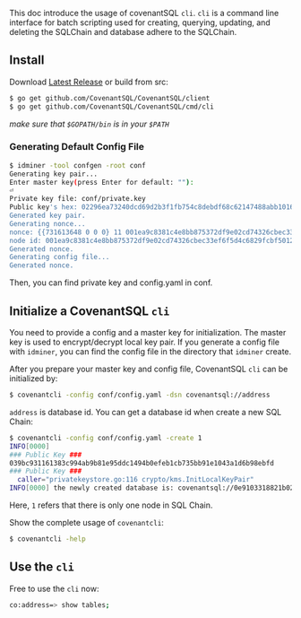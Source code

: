 This doc introduce the usage of covenantSQL `cli`. `cli` is a command line interface for batch scripting used for creating, querying, updating, and deleting the SQLChain and database adhere to the SQLChain.

## Install
Download [Latest Release](https://github.com/CovenantSQL/CovenantSQL/releases) or build from src:

```bash
$ go get github.com/CovenantSQL/CovenantSQL/client
$ go get github.com/CovenantSQL/CovenantSQL/cmd/cli
```
*make sure that `$GOPATH/bin` is in your `$PATH`*

### Generating Default Config File

```bash
$ idminer -tool confgen -root conf
Generating key pair...
Enter master key(press Enter for default: ""):
⏎
Private key file: conf/private.key
Public key's hex: 02296ea73240dcd69d2b3f1fb754c8debdf68c62147488abb10165428667ec8cbd
Generated key pair.
Generating nonce...
nonce: {{731613648 0 0 0} 11 001ea9c8381c4e8bb875372df9e02cd74326cbec33ef6f5d4c6829fcbf5012e9}
node id: 001ea9c8381c4e8bb875372df9e02cd74326cbec33ef6f5d4c6829fcbf5012e9
Generated nonce.
Generating config file...
Generated nonce.
```

Then, you can find private key and config.yaml in conf.

## Initialize a CovenantSQL `cli`

You need to provide a config and a master key for initialization. The master key is used to encrypt/decrypt local key pair. If you generate a config file with `idminer`, you can find the config file in the directory that `idminer` create.

After you prepare your master key and config file, CovenantSQL `cli` can be initialized by:

```bash
$ covenantcli -config conf/config.yaml -dsn covenantsql://address
```

`address` is database id. You can get a database id when create a new SQL Chain:

```bash
$ covenantcli -config conf/config.yaml -create 1
INFO[0000]
### Public Key ###
039bc931161383c994ab9b81e95ddc1494b0efeb1cb735bb91e1043a1d6b98ebfd
### Public Key ###
  caller="privatekeystore.go:116 crypto/kms.InitLocalKeyPair"
INFO[0000] the newly created database is: covenantsql://0e9103318821b027f35b96c4fd5562683543276b72c488966d616bfe0fe4d213  caller="main.go:297 main.main"
```

Here, `1` refers that there is only one node in SQL Chain.

Show the complete usage of `covenantcli`:

```bash
$ covenantcli -help
```

## Use the `cli`

Free to use the `cli` now:

```bash
co:address=> show tables;
```
